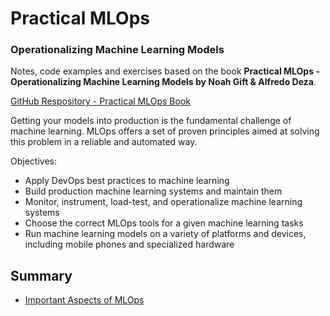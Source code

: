 # Practical MLOps
### Operationalizing Machine Learning Models


Notes, code examples and exercises based on the book **Practical MLOps - Operationalizing Machine Learning Models by Noah Gift & Alfredo Deza**.

[GitHub Respository - Practical MLOps Book](https://github.com/paiml/practical-mlops-book)

Getting your models into production is the fundamental challenge of machine learning. MLOps offers a set of proven principles aimed at solving this problem in a reliable and automated way.

Objectives:
- Apply DevOps best practices to machine learning
- Build production machine learning systems and maintain them
- Monitor, instrument, load-test, and operationalize machine learning systems
- Choose the correct MLOps tools for a given machine learning tasks
- Run machine learning models on a variety of platforms and devices, including mobile phones and specialized hardware


## Summary
- [Important Aspects of MLOps](documentation/notes/important_aspects_of_mlops.md)